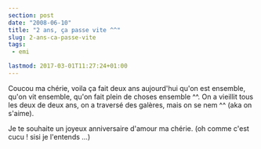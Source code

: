 ```yaml
---
section: post
date: "2008-06-10"
title: "2 ans, ça passe vite ^^"
slug: 2-ans-ca-passe-vite
tags:
 - emi

lastmod: 2017-03-01T11:27:24+01:00
---
```


Coucou ma chérie, voila ça fait deux ans aujourd'hui qu'on est ensemble, qu'on vit ensemble, qu'on fait plein de choses ensemble ^^.
On a vieillit tous les deux de deux ans, on a traversé des galères, mais on se nem ^^ (aka on s'aime).

Je te souhaite un joyeux anniversaire d'amour ma chérie. (oh comme c'est cucu ! sisi je l'entends ...)
